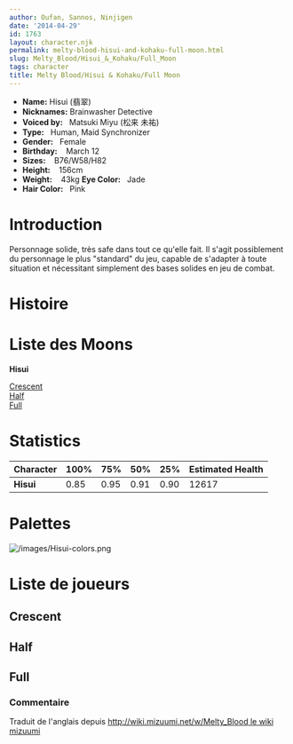 ```yaml
---
author: Oufan, Sannos, Ninjigen
date: '2014-04-29'
id: 1763
layout: character.njk
permalink: melty-blood-hisui-and-kohaku-full-moon.html
slug: Melty_Blood/Hisui_&_Kohaku/Full_Moon
tags: character
title: Melty Blood/Hisui & Kohaku/Full Moon
---
```


- **Name:** Hisui (翡翠)
- **Nicknames:** Brainwasher Detective
- **Voiced by:**   Matsuki Miyu (松来
未祐)
- **Type:**   Human, Maid Synchronizer
- **Gender:**   Female
 - **Birthday:**    March 12 
- **Sizes:**   
B76/W58/H82 
- **Height:**    156cm 
- **Weight:**    43kg
 **Eye Color:**   Jade
- **Hair Color:**   Pink


# Introduction

Personnage solide, très safe dans tout ce qu'elle fait. Il s'agit
possiblement du personnage le plus "standard" du jeu, capable de
s'adapter à toute situation et nécessitant simplement des bases solides
en jeu de combat.

# Histoire

# Liste des Moons

**Hisui**

[Crescent](melty-blood-hisui-crescent-moon.html)  
[Half](melty-blood-hisui-half-moon.html)  
[Full](melty-blood-hisui-full-moon.html)  

# Statistics

| Character | 100% | 75%  | 50%  | 25%  | Estimated Health |
|-----------|------|------|------|------|------------------|
| **Hisui** | 0.85 | 0.95 | 0.91 | 0.90 | 12617            |

# Palettes

![](/images/Hisui-colors.png "/images/Hisui-colors.png")

# Liste de joueurs

## Crescent

## Half

## Full

### Commentaire

Traduit de l'anglais depuis [http://wiki.mizuumi.net/w/Melty_Blood le
wiki
mizuumi](http://wiki.mizuumi.net/w/Melty_Blood_le_wiki_mizuumi)